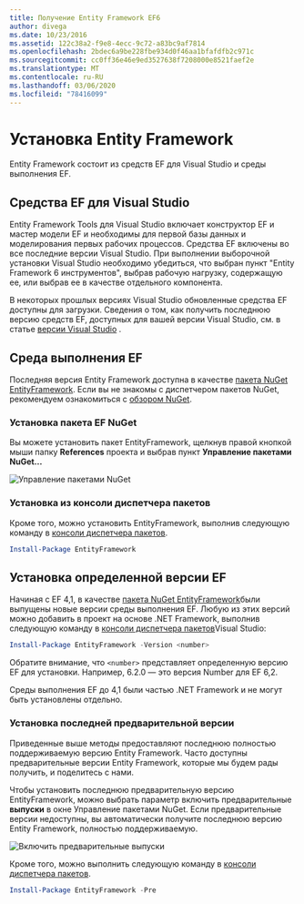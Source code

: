 ```yaml
---
title: Получение Entity Framework EF6
author: divega
ms.date: 10/23/2016
ms.assetid: 122c38a2-f9e8-4ecc-9c72-a83bc9af7814
ms.openlocfilehash: 2bdec6a9be228fbe934d0f46aa1bfafdfb2c971c
ms.sourcegitcommit: cc0ff36e46e9ed3527638f7208000e8521faef2e
ms.translationtype: MT
ms.contentlocale: ru-RU
ms.lasthandoff: 03/06/2020
ms.locfileid: "78416099"
---
```

# <a name="get-entity-framework"></a>Установка Entity Framework
Entity Framework состоит из средств EF для Visual Studio и среды выполнения EF.

## <a name="ef-tools-for-visual-studio"></a>Средства EF для Visual Studio

Entity Framework Tools для Visual Studio включает конструктор EF и мастер модели EF и необходимы для первой базы данных и моделирования первых рабочих процессов. Средства EF включены во все последние версии Visual Studio. При выполнении выборочной установки Visual Studio необходимо убедиться, что выбран пункт "Entity Framework 6 инструментов", выбрав рабочую нагрузку, содержащую ее, или выбрав ее в качестве отдельного компонента.

В некоторых прошлых версиях Visual Studio обновленные средства EF доступны для загрузки. Сведения о том, как получить последнюю версию средств EF, доступных для вашей версии Visual Studio, см. в статье [версии Visual Studio](~/ef6/what-is-new/visual-studio.md) .

## <a name="ef-runtime"></a>Среда выполнения EF

Последняя версия Entity Framework доступна в качестве [пакета NuGet EntityFramework](https://nuget.org/packages/EntityFramework/). Если вы не знакомы с диспетчером пакетов NuGet, рекомендуем ознакомиться с [обзором NuGet](https://docs.microsoft.com/nuget/consume-packages/overview-and-workflow).

### <a name="installing-the-ef-nuget-package"></a>Установка пакета EF NuGet

Вы можете установить пакет EntityFramework, щелкнув правой кнопкой мыши папку **References** проекта и выбрав пункт **Управление пакетами NuGet...**

![Управление пакетами NuGet](~/ef6/media/managenugetpackages.png)

### <a name="installing-from-package-manager-console"></a>Установка из консоли диспетчера пакетов

Кроме того, можно установить EntityFramework, выполнив следующую команду в [консоли диспетчера пакетов](https://docs.nuget.org/docs/start-here/using-the-package-manager-console).

``` powershell
Install-Package EntityFramework
```

## <a name="installing-a-specific-version-of-ef"></a>Установка определенной версии EF

Начиная с EF 4,1, в качестве [пакета NuGet EntityFramework](https://www.nuget.org/packages/EntityFramework/)были выпущены новые версии среды выполнения EF. Любую из этих версий можно добавить в проект на основе .NET Framework, выполнив следующую команду в [консоли диспетчера пакетов](https://docs.nuget.org/docs/start-here/using-the-package-manager-console)Visual Studio:

``` powershell
Install-Package EntityFramework -Version <number>
```

Обратите внимание, что `<number>` представляет определенную версию EF для установки. Например, 6.2.0 — это версия Number для EF 6,2.   

Среды выполнения EF до 4,1 были частью .NET Framework и не могут быть установлены отдельно.

### <a name="installing-the-latest-preview"></a>Установка последней предварительной версии

Приведенные выше методы предоставляют последнюю полностью поддерживаемую версию Entity Framework. Часто доступны предварительные версии Entity Framework, которые мы будем рады получить, и поделитесь с нами.

Чтобы установить последнюю предварительную версию EntityFramework, можно выбрать параметр включить предварительные **выпуски** в окне Управление пакетами NuGet. Если предварительные версии недоступны, вы автоматически получите последнюю версию Entity Framework, полностью поддерживаемую.

![Включить предварительные выпуски](~/ef6/media/includeprerelease.png)

Кроме того, можно выполнить следующую команду в [консоли диспетчера пакетов](https://docs.nuget.org/docs/start-here/using-the-package-manager-console).

``` powershell
Install-Package EntityFramework -Pre
```
